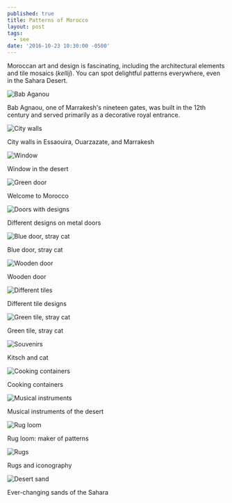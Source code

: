 ```yaml
---
published: true
title: Patterns of Morocco
layout: post
tags:
  - see
date: '2016-10-23 10:30:00 -0500'
---
```

Moroccan art and design is fascinating, including the architectural elements and tile mosaics (_kellij_). You can spot delightful patterns everywhere, even in the Sahara Desert.

<!--more-->

![Bab Aganou]({{site.baseurl}}/images/2016/10/23-patterns-of-morocco/bab-agnaou.jpg)

Bab Agnaou, one of Marrakesh's nineteen gates, was built in the 12th century and served primarily as a decorative royal entrance.

![City walls]({{site.baseurl}}/images/2016/10/23-patterns-of-morocco/walls.jpg)

City walls in Essaouira, Ouarzazate, and Marrakesh

![Window]({{site.baseurl}}/images/2016/10/23-patterns-of-morocco/window.jpg)

Window in the desert

![Green door]({{site.baseurl}}/images/2016/10/23-patterns-of-morocco/welcome.jpg)

Welcome to Morocco

![Doors with designs]({{site.baseurl}}/images/2016/10/23-patterns-of-morocco/doors.jpg)

Different designs on metal doors

![Blue door, stray cat]({{site.baseurl}}/images/2016/10/23-patterns-of-morocco/door-cat.jpg)

Blue door, stray cat

![Wooden door]({{site.baseurl}}/images/2016/10/23-patterns-of-morocco/door-wooden.jpg)

Wooden door

![Different tiles]({{site.baseurl}}/images/2016/10/23-patterns-of-morocco/tiles.jpg)

Different tile designs

![Green tile, stray cat]({{site.baseurl}}/images/2016/10/23-patterns-of-morocco/tile-green.jpg)

Green tile, stray cat

![Souvenirs]({{site.baseurl}}/images/2016/10/23-patterns-of-morocco/souvenirs.jpg)

Kitsch and cat

![Cooking containers]({{site.baseurl}}/images/2016/10/23-patterns-of-morocco/cooking.jpg)

Cooking containers

![Musical instruments]({{site.baseurl}}/images/2016/10/23-patterns-of-morocco/music.jpg)

Musical instruments of the desert

![Rug loom]({{site.baseurl}}/images/2016/10/23-patterns-of-morocco/loom.jpg)

Rug loom: maker of patterns

![Rugs]({{site.baseurl}}/images/2016/10/23-patterns-of-morocco/rugs.jpg)

Rugs and iconography

![Desert sand]({{site.baseurl}}/images/2016/10/23-patterns-of-morocco/sand.jpg)

Ever-changing sands of the Sahara


